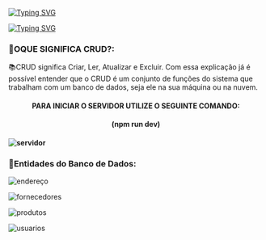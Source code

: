 [![Typing SVG](https://readme-typing-svg.herokuapp.com/?color=FFFFF1&size=40&center=true&vCenter=true&width=1000&lines=++CRUD++API++)](https://git.io/typing-svg)

[![Typing SVG](https://readme-typing-svg.herokuapp.com/?color=FFFFF1&size=40&center=true&vCenter=true&width=1000&lines=++PROJETO++FINAL++DO++MÓDULO++5)](https://git.io/typing-svg)

<h3> 📍OQUE SIGNIFICA CRUD?: </h3>
📚CRUD significa Criar, Ler, Atualizar e Excluir. Com essa explicação já é possível entender que o CRUD é um conjunto de funções do sistema que trabalham com um banco de dados, seja ele na sua máquina ou na nuvem.


<h4 id="Sobre" align="center">PARA INICIAR O SERVIDOR UTILIZE O SEGUINTE COMANDO:<h4>
<h4 id="Sobre" align="center"> (npm run dev)<h4>

![servidor](https://user-images.githubusercontent.com/112560788/220970353-b20b82fd-0a08-41f0-aa40-81db3e9ac0e8.gif)



<h3> 📍Entidades do Banco de Dados: </h3>

![endereço](https://user-images.githubusercontent.com/112560788/220988163-d99254b3-5d90-46f9-86c5-1b392cb0fcb1.png)

![fornecedores](https://user-images.githubusercontent.com/112560788/220988371-b4ce58f8-ae1c-49a0-9303-641bfa37a3fa.png)


![produtos](https://user-images.githubusercontent.com/112560788/220988493-f963bffd-663b-4640-bc7e-2e47083e6a1e.png)

![usuarios](https://user-images.githubusercontent.com/112560788/220988807-e3ded694-6358-45fb-94c8-6ba92db81b8b.png)
